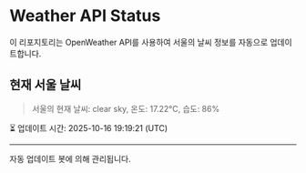 
# Weather API Status

이 리포지토리는 OpenWeather API를 사용하여 서울의 날씨 정보를 자동으로 업데이트합니다.

## 현재 서울 날씨
> 서울의 현재 날씨: clear sky, 온도: 17.22°C, 습도: 86%

⏳ 업데이트 시간: 2025-10-16 19:19:21 (UTC)

---
자동 업데이트 봇에 의해 관리됩니다.
